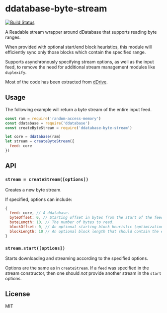 # ddatabase-byte-stream
[![Build Status](https://travis-ci.com/andrewosh/ddatabase-byte-stream.svg?branch=master)](https://travis-ci.com/andrewosh/ddatabase-byte-stream)

A Readable stream wrapper around dDatabase that supports reading byte ranges.

When provided with optional start/end block heuristics, this module will efficiently sync only those blocks which contain the specified range.

Supports asynchronously specifying stream options, as well as the input feed, to remove the need for additional stream management modules like `duplexify`.

Most of the code has been extracted from [dDrive](https://github.com/distributedweb/ddatabase).

## Usage
The following example will return a byte stream of the entire input feed.
```js
const ram = require('random-access-memory')
const ddatabase = require('ddatabase')
const createByteStream = require('ddatabase-byte-stream')

let core = ddatabase(ram)
let stream = createByteStream({
  feed: core
})
```

## API
### `stream = createStream([options])`
Creates a new byte stream.

If specified, options can include:
```js
{
  feed: core, // A ddatabase.
  byteOffset: 0, // Starting offset in bytes from the start of the feed.
  byteLength: 10, // The number of bytes to read.
  blockOffset: 0, // An optional starting block heuristic (optimization).
  blockLength: 10 // An optional block length that should contain the entire range (optimization).
}
```

### `stream.start([options])`
Starts downloading and streaming according to the specified options.

Options are the same as in `createStream`. If a `feed` was specified in the stream constructor, then one should *not* provide
another stream in the `start` options.

## License
MIT
